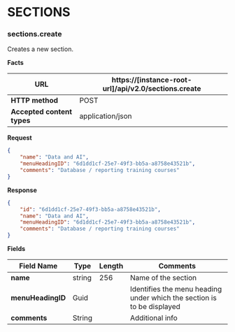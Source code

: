 ﻿**SECTIONS**
============

### sections.create

Creates a new section.

**Facts**

| **URL**                    | https://[instance-root-url]/api/v2.0/sections.create |
|----------------------------|------------------|
| **HTTP method**            | POST             |
| **Accepted content types** | application/json |

**Request**
```json
{
    "name": "Data and AI",
    "menuHeadingID": "6d1dd1cf-25e7-49f3-bb5a-a8758e43521b",
    "comments": "Database / reporting training courses"
}

```

**Response**
```json
{
    "id": "6d1dd1cf-25e7-49f3-bb5a-a8758e43521b",
    "name": "Data and AI",
    "menuHeadingID": "6d1dd1cf-25e7-49f3-bb5a-a8758e43521b",
    "comments": "Database / reporting training courses"
}


```

**Fields**

| **Field Name**    | **Type** | **Length** | **Comments**                                                           |
|-------------------|----------|------------|------------------------------------------------------------------------|
| **name**          | string   | 256        | Name of the section                                                    |
| **menuHeadingID** | Guid     |            | Identifies the menu heading under which the section is to be displayed |
| **comments**      | String   |            | Additional info                                                        |
